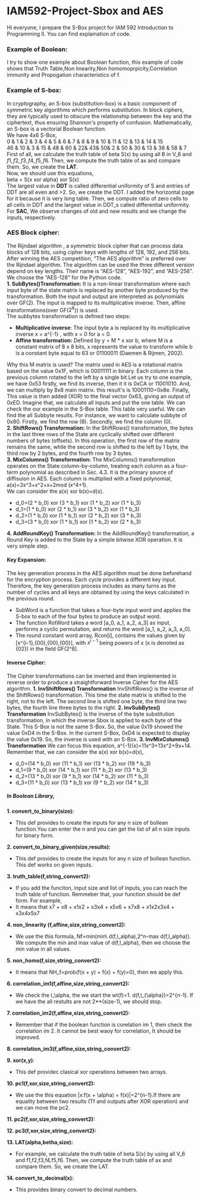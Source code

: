 # IAM592-Project-Sbox and AES
Hi everyone, I prepare the S-Box project for IAM 592 Introduction to Programming II. You can find explaination of code.  
### Example of Boolean:
I try to show one example about Boolean function, this example of code shows that Truth Table,Non linearity,Non homomoprpicity,Correlation immunity and Propogation characteristics of f.
### Example of S-box:
In cryptography, an S-box (substitution-box) is a basic component of symmetric key algorithms which performs substitution. In block ciphers, they are typically used to obscure the relationship between the key and the ciphertext, thus ensuring Shannon's property of confusion. Mathematically, an S-box is a vectorial Boolean function.\
We have 4x6 S-Box,\
0  &  1  &  2 &  3   & 4  & 5  & 6 & 7 & 8 & 9 & 10 & 11 & 12 & 13 & 14 & 15 \
46 &  10 &  3 &  15  & 48 & 60 & 22& 43& 50& 2 & 50 & 30 & 13 & 38 & 58 & 7 \
First of all, we calculate the truth table of beta S(x) by using all B in V_6 and $f1,f2,f3,f4,f5,f6$. Then, we compute the truth table of ax and compare them. So, we create the **LAT**.\
Now, we should use this equations,\
beta = S(x xor alpha) xor S(x)\
The largest value in **DDT** is called differential uniformity of S and entries of DDT are all even and >2. So, we create the DDT. I added the horizontal page for it because it is very long table. Then, we compute ratio of zero cells to all cells in DDT and the largest value in DDT_s called differential uniformity.
For **SAC**, We observe changes of old and new results and we change the inputs, respectively. 
### AES Block cipher:
The Rijndael algorithm , a symmetric block cipher that can process data blocks of 128 bits, using cipher keys with lengths of 128, 192, and 256 bits. After winning the AES competition, “The AES algorithm” is preferred over the Rijndael algorithm.  The algorithm can be used the three different version depend on key lengths. Their name is “AES-128”, “AES-192”, and “AES-256”. We choose the “AES-128” for the Python code.\
**1. SubBytes()Transformation:**
It is a non-linear transformation where each input byte of the state matrix is replaced by another byte produced by the transformation. Both the input and output are interpreted as polynomials over GF(2). The input is mapped to its multiplicative inverse. Then, affine transformations(over GF($2^8$)) is used.\
The subbytes transformation is defined two steps:
* **Multiplicative inverse**: The input byte a is replaced by its multiplicative inverse x = a^{-1} , with x = 0 for a = 0.
* **Affine transformation:** Defined by y = M * x xor b, where M is a constant matrix of 8 x 8 bits, x represents the value to transform while b is a constant byte equal to 63 or 01100011 (Daemen & Rijmen, 2002).

Why this M matrix is used? The matrix used in AES is a rotational matrix based on the value 0x1F, which is 00011111 in binary. Each column is the previous column rotated to the left by a single bit.Let us try to one example, we have 0x53 firstly, we find its inverse, then it it is 0xCA or 11001010.
And, we can multiply by 8x8 main matrix. this result's is 10001110=0x8e. Finally, This value is then added (XOR) to the final vector 0x63, giving an output of 0xED. Imagine that, we calculate all inputs and put the one table. We can check the our example in the S-Box table. This table very useful. We can find the all Subbyte results. For instance, we want to calculate subbyte of 0x80. Firstly, we find the row (8). Secondly, we find the column (0).\
**2. ShiftRows() Transformation:**
In the ShiftRows() transformation, the bytes in the last three rows of the State are cyclically shifted over different numbers of bytes (offsets). In this operation, the first row of the matrix remains the same, while the second row is shifted to the left by 1 byte, the third row by 2 bytes, and the fourth row by 3 bytes.\
**3. MixColumns() Transformation:**
The MixColumns() transformation operates on the State column-by-column, treating each
column as a four-term polynomial as described in Sec. 4.3. It is the primary source of diffisuion in AES. Each column is multiplied with a fixed polynomial, a(x)=3x^3+x^2+x+2mod (x^4+1).\
We can consider the a(x) xor b(x)=d(x).
* d_0=(2 * b_0) xor (3 * b_1) xor (1 * b_2) xor (1 * b_3)
* d_1=(1 * b_0) xor (2 * b_1) xor (3 * b_2) xor (1 * b_3)
* d_2=(1 * b_0) xor (1 * b_1) xor (2 * b_2) xor (3 * b_3)
* d_3=(3 * b_0) xor (1 * b_1) xor (1 * b_2) xor (2 * b_3)

**4. AddRoundKey() Transformation:**
In the AddRoundKey() transformation, a Round Key is added to the State by a simple bitwise XOR operation. It is very simple step.
#### Key Expansion:
The key generation process in the AES algorithm must be done beforehand for the encryption process. Each cycle provides a different key input. Therefore, the key generation process includes as many turns as the number of cycles and all keys are obtained by using the keys calculated in the previous round.
* SubWord is a function that takes a four-byte input word and applies the S-box to each of the four bytes to produce an output word.
* The function RotWord takes a word [a_0, a_1, a_2, a_3] as input, performs a cyclic permutation, and returns the word [a_1, a_2, a_3, a_0]. 
* The round constant word array, Rcon[i], contains the values given by [x^{i-1},{00},{00},{00}], with $x^{i-1}$ being powers of x (x is denoted as {02}) in the field GF(2^8).
#### Inverse Cipher:
The Cipher transformations can be inverted and then implemented in reverse order to produce a straightforward Inverse Cipher for the AES algorithm.
**1. InvShiftRows() Transformation** 
InvShiftRows() is the inverse of the ShiftRows() transformation. This time the state matrix is shifted to the right, not to the left. The second line is shifted one byte, the third line two bytes, the fourth line three bytes to the right.
**2. InvSubBytes() Transformation**
InvSubBytes() is the inverse of the byte substitution transformation, in which the inverse Sbox is applied to each byte of the State. This S-Box is not the same S-Box. So, the value 0x19 showed the value 0xD4 in the S-Box. In the current S-Box, 0xD4 is expected to display the value 0x19. So, the inverse is used with an S-Box.
**3. InvMixColumns() Transformation**
We can focus this equation, a^{-1}(x)=11x^3+13x^2+9x+14.
Remember that, we can consider the a(x) xor b(x)=d(x),
* d_0=(14 * b_0) xor (11 * b_1) xor (13 * b_2) xor (19 * b_3)
* d_1=(9 * b_0) xor (14 * b_1) xor (11 * b_2) xor (13 * b_3)
* d_2=(13 * b_0) xor (9 * b_1) xor (14 * b_2) xor (11 * b_3)
* d_3=(11 * b_0) xor (13 * b_1) xor (9 * b_2) xor (14 * b_3)

##### In Boolean Library,
**1. convert_to_binary(size):**
  * This def provides to create the inputs for any n size of bollean function.You can enter the n and you can get the list of all n size inputs for binary form.

**2. convert_to_binary_given(size,results):**
  * This def provides to create the inputs for any n size of bollean function. This def works on given inputs.

**3. truth_table(f,string_convert2):** 
  * If you add the funciton, input size and list of inputs, you can reach the truth table of function. Remmeber that, your function should be def form. For example,
  * It means that x7 + x8 + x1x2 + x3x4 + x5x6 + x7x8 + x1x2x3x4 + x3x4x5x7

**4. non_linearity (f,affine,size,string_convert2):**
  * We use the this formula, Nf=min(min\ d(f,l_alpha),2^n-max d(f,l_alpha)). We compute the min and max value of d(f,l_alpha), then we choose the min value in all values.

**5. non_homo(f,size,string_convert2):**
  * It means that NH_f=prob(f(x + y) + f(x) + f(y)=0), then we apply this.
    
**6. correlation_im1(f,affine,size,string_convert2):**
  * We check the l_\alpha, the we start the wt(f)=1. d(f,l_{\alpha})=2^{n-1}. If we have the all restults are not 2**(size-1), we should stop.
   
**7. correlation_im2(f,affine,size,string_convert2):**
  * Remember that if the boolean function is corelation im 1, then check the correlation im 2. It cannot be best waoy for correlation, It should be improved.

**8. correlation_im3(f,affine,size,string_convert2):**

**9. xor(x,y)**:
  * This def providec clasical xor operations between two arrays.
    
**10. pc1(f,xor,size,string_convert2):**
  * We use the this equation |x:f(x + \alpha) = f(x)|=2^{n-1}.If there are equality between two results (Tf and outputs after XOR operation) and we can move the pc2. 

**11. pc2(f,xor,size,string_convert2):**
    
**12. pc3(f,xor,size,string_convert2):**
    
**13. LAT(alpha,betha,size):**
  * For example, we calculate the truth table of beta S(x) by using all V_6 and f1,f2,f3,f4,f5,f6. Then, we compute the truth table of ax and compare them. So, we create the LAT.

**14. convert_to_decimal(x):**
  * This provides binary convert to decimal numbers.



    

